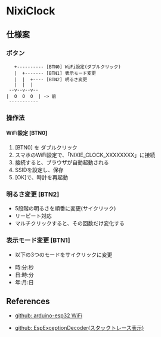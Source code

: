 # NixiClock

## 仕様案

### ボタン

```
   +---------- [BTN0] WiFi設定(ダブルクリック)
   |  +------- [BTN1] 表示モード変更
   |  |  +---- [BTN2] 明るさ変更
   |  |  |
 --v--v--v--
|  O  O  O  | -> 前
 -----------
```

### 操作法

#### WiFi設定 [BTN0]

1. [BTN0] を ダブルクリック
2. スマホのWiFi設定で、「NIXIE_CLOCK_XXXXXXXX」に接続
3. 接続すると、ブラウザが自動起動される
4. SSIDを設定し、保存
5. [OK]で、時計を再起動


### 明るさ変更 [BTN2]

* 5段階の明るさを順番に変更(サイクリック)
* リーピート対応
* マルチクリックすると、その回数だけ変化する


### 表示モード変更 [BTN1]

* 以下の3つのモードをサイクリックに変更

 + 時:分:秒
 + 日:時:分
 + 年:月:日



## References

* [github: arduino-esp32 WiFi](https://github.com/espressif/arduino-esp32/tree/master/libraries/WiFi/src)

* [github: EspExceptionDecoder(スタックトレース表示)](https://github.com/me-no-dev/EspExceptionDecoder/releases/)
